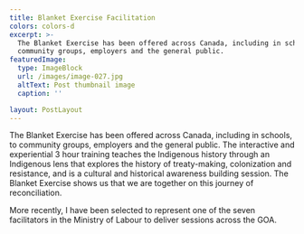 ```yaml
---
title: Blanket Exercise Facilitation
colors: colors-d
excerpt: >-
  The Blanket Exercise has been offered across Canada, including in schools, to
  community groups, employers and the general public.
featuredImage:
  type: ImageBlock
  url: /images/image-027.jpg
  altText: Post thumbnail image
  caption: ''

layout: PostLayout
---
```

The Blanket Exercise has been offered across Canada, including in schools, to community groups, employers and the general public. The interactive and experiential 3 hour training teaches the Indigenous history through an Indigenous lens that explores the history of treaty-making, colonization and resistance, and is a cultural and historical awareness building session. The Blanket Exercise shows us that we are together on this journey of reconciliation.

More recently, I have been selected to represent one of the seven facilitators in the Ministry of Labour to deliver sessions across the GOA.
